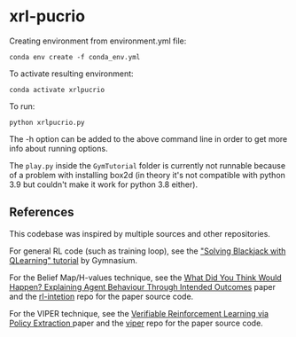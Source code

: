 # xrl-pucrio

Creating environment from environment.yml file:
```
conda env create -f conda_env.yml
```

To activate resulting environment: 
```
conda activate xrlpucrio
```

To run:
```
python xrlpucrio.py
```

The -h option can be added to the above command line in order to get more info about running options.

The `play.py` inside the `GymTutorial` folder is currently not runnable because of a problem with installing box2d (in theory it's not compatible with python 3.9 but couldn't make it work for python 3.8 either).

## References

This codebase was inspired by multiple sources and other repositories.

For general RL code (such as training loop), see the ["Solving Blackjack with QLearning" tutorial](https://gymnasium.farama.org/tutorials/training_agents/blackjack_tutorial/) by Gymnasium.

For the Belief Map/H-values technique, see the [What Did You Think Would Happen? Explaining Agent Behaviour Through Intended Outcomes](https://arxiv.org/abs/2011.05064) paper and the [rl-intetion](https://github.com/hmhyau/rl-intention/) repo for the paper source code.

For the VIPER technique, see the [Verifiable Reinforcement Learning via Policy Extraction
](https://arxiv.org/abs/1805.08328) paper and the [viper](https://github.com/obastani/viper) repo for the paper source code.